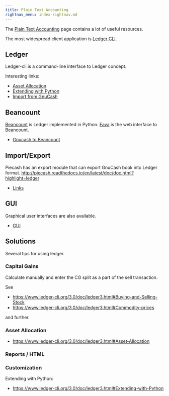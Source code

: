 ```yaml
---
title: Plain Text Accounting
rightnav_menu: index-rightnav.md
---
```


The [Plain Text Accounting](http://plaintextaccounting.org/) page contains a lot of useful resources.

The most widespread client application is [Ledger CLI](http://ledger-cli.org/).

## Ledger

Ledger-cli is a command-line interface to Ledger concept.

Interesting links:

- [Asset Allocation](https://www.ledger-cli.org/3.0/doc/ledger3.html#Asset-Allocation)
- [Extending with Python](https://www.ledger-cli.org/3.0/doc/ledger3.html#Extending-with-Python)
- [Import from GnuCash](https://github.com/MatzeB/pygnucash)

## Beancount

[Beancount](https://github.com/beancount/beancount) is Ledger implemented in Python.
[Fava](https://github.com/beancount/fava) is the web interface to Beancount.

- [Gnucash to Beancount](https://github.com/henriquebastos/gnucash-to-beancount)

## Import/Export

Piecash has an export module that can export GnuCash book into Ledger format.
http://piecash.readthedocs.io/en/latest/doc/doc.html?highlight=ledger

- [Links](http://plaintextaccounting.org/#data-importconversion)

## GUI

Graphical user interfaces are also available.

- [GUI](http://plaintextaccounting.org/#ui-console)

## Solutions

Several tips for using ledger.

### Capital Gains

Calculate manually and enter the CG split as a part of the sell transaction.

See

- https://www.ledger-cli.org/3.0/doc/ledger3.html#Buying-and-Selling-Stock
- https://www.ledger-cli.org/3.0/doc/ledger3.html#Commodity-prices

and further.

### Asset Allocation

- https://www.ledger-cli.org/3.0/doc/ledger3.html#Asset-Allocation

### Reports / HTML

### Customization

Extending with Python:

- https://www.ledger-cli.org/3.0/doc/ledger3.html#Extending-with-Python
